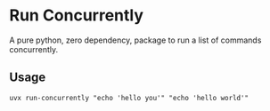 # Run Concurrently

A pure python, zero dependency, package to run a list of commands concurrently.

## Usage

`uvx run-concurrently "echo 'hello you'" "echo 'hello world'"`
